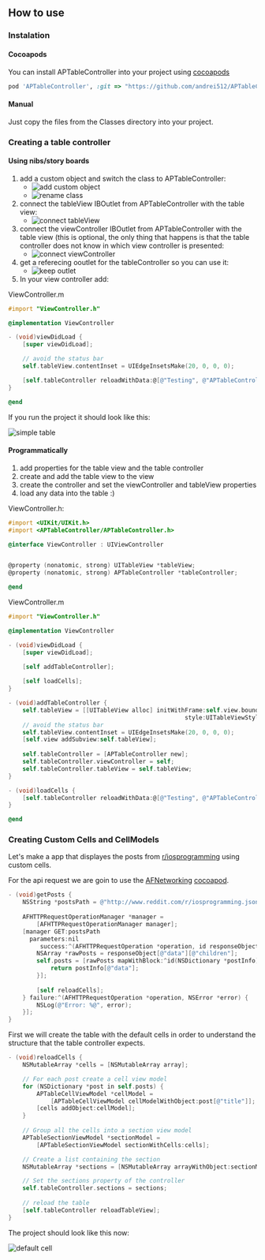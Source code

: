 ## How to use

### Instalation

#### Cocoapods

You can install APTableController into your project using [cocoapods](http://cocoapods.org)

```ruby
pod 'APTableController', :git => "https://github.com/andrei512/APTableController.git"
```

#### Manual 

Just copy the files from the Classes directory into your project.

### Creating a table controller

#### Using nibs/story boards

1. add a custom object and switch the class to APTableController:
    * ![add custom object](http://i.imgur.com/XWj9agy.png)
    * ![rename class](http://i.imgur.com/HPSXJJ1.png)
2. connect the tableView IBOutlet from APTableController with the table view:
    * ![connect tableView](http://i.imgur.com/oI1wkfD.png)
3. connect the viewController IBOutlet from APTableController with the table view (this is optional, the only thing that happens is that the table controller does not know in which view controller is presented:
    * ![connect viewController](http://i.imgur.com/SPBKzdP.png)
4. get a referecing ooutlet for the tableController so you can use it:
    * ![keep outlet](http://i.imgur.com/qjOb5Mq.png)
5. In your view controller add:

ViewController.m
```Objective-C
#import "ViewController.h"

@implementation ViewController

- (void)viewDidLoad {
    [super viewDidLoad];

    // avoid the status bar
    self.tableView.contentInset = UIEdgeInsetsMake(20, 0, 0, 0);

    [self.tableController reloadWithData:@[@"Testing", @"APTableController"]];
}

@end
```

If you run the project it should look like this:

![simple table](http://i.imgur.com/JYprejN.png)


#### Programmatically

1. add properties for the table view and the table controller
2. create and add the table view to the view
3. create the controller and set the viewController and tableView properties
4. load any data into the table :)

ViewController.h:

```Objective-C
#import <UIKit/UIKit.h>
#import <APTableController/APTableController.h>

@interface ViewController : UIViewController


@property (nonatomic, strong) UITableView *tableView;
@property (nonatomic, strong) APTableController *tableController;

@end
```

ViewController.m
```Objective-C
#import "ViewController.h"

@implementation ViewController

- (void)viewDidLoad {
    [super viewDidLoad];

    [self addTableController];
    
    [self loadCells];
}

- (void)addTableController {
    self.tableView = [[UITableView alloc] initWithFrame:self.view.bounds
                                                  style:UITableViewStylePlain];
    // avoid the status bar
    self.tableView.contentInset = UIEdgeInsetsMake(20, 0, 0, 0);
    [self.view addSubview:self.tableView];
    
    self.tableController = [APTableController new];
    self.tableController.viewController = self;
    self.tableController.tableView = self.tableView;
}

- (void)loadCells {
    [self.tableController reloadWithData:@[@"Testing", @"APTableController"]];
}

@end
```

### Creating Custom Cells and CellModels

Let's make a app that displayes the posts from [r/iosprogramming](http://reddit.com/r/iosprogramming) using custom cells.

For the api request we are goin to use the [AFNetworking](https://github.com/AFNetworking/AFNetworking) [cocoapod](http://cocoapods.org).

```Objective-c
- (void)getPosts {
    NSString *postsPath = @"http://www.reddit.com/r/iosprogramming.json";
    
    AFHTTPRequestOperationManager *manager =
        [AFHTTPRequestOperationManager manager];
    [manager GET:postsPath
      parameters:nil
         success:^(AFHTTPRequestOperation *operation, id responseObject) {
        NSArray *rawPosts = responseObject[@"data"][@"children"];
        self.posts = [rawPosts mapWithBlock:^id(NSDictionary *postInfo) {
            return postInfo[@"data"];
        }];
             
        [self reloadCells];
    } failure:^(AFHTTPRequestOperation *operation, NSError *error) {
        NSLog(@"Error: %@", error);
    }];
}
```

First we will create the table with the default cells in order to understand the structure that the table controller expects.

```Objective-C
- (void)reloadCells {
    NSMutableArray *cells = [NSMutableArray array];

    // For each post create a cell view model
    for (NSDictionary *post in self.posts) {
        APTableCellViewModel *cellModel =
            [APTableCellViewModel cellModelWithObject:post[@"title"]];
        [cells addObject:cellModel];
    }
    
    // Group all the cells into a section view model
    APTableSectionViewModel *sectionModel =
        [APTableSectionViewModel sectionWithCells:cells];

    // Create a list containing the section    
    NSMutableArray *sections = [NSMutableArray arrayWithObject:sectionModel];

    // Set the sections property of the controller
    self.tableController.sections = sections;
    
    // reload the table
    [self.tableController reloadTableView];
}
```

The project should look like this now:

![default cell](http://i.imgur.com/g8wB3tl.png)























